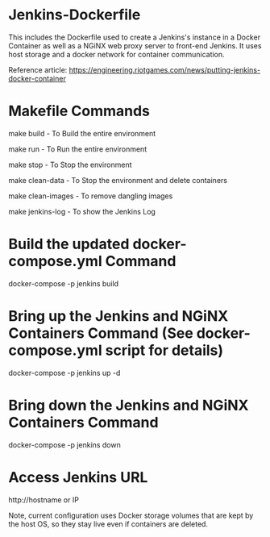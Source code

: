 
# Jenkins-Dockerfile
This includes the Dockerfile used to create a Jenkins's instance in a Docker Container as well as a NGiNX web proxy server to front-end Jenkins. It uses host storage and a docker network for container communication.

Reference article: https://engineering.riotgames.com/news/putting-jenkins-docker-container

# Makefile Commands
  make build - To Build the entire environment
  
  make run - To Run the entire environment
  
  make stop - To Stop the environment
  
  make clean-data - To Stop the environment and delete containers
  
  make clean-images - To remove dangling images
  
  make jenkins-log - To show the Jenkins Log

# Build the updated docker-compose.yml Command
docker-compose -p jenkins build

# Bring up the Jenkins and NGiNX Containers Command (See docker-compose.yml script for details)
docker-compose -p jenkins up -d

# Bring down the Jenkins and NGiNX Containers Command 
docker-compose -p jenkins down

# Access Jenkins URL
http://hostname or IP

Note, current configuration uses Docker storage volumes that are kept by the host OS, so they stay live even if containers are deleted.
